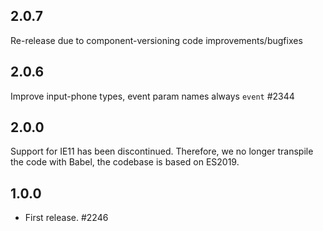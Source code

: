 ## 2.0.7

Re-release due to component-versioning code improvements/bugfixes

## 2.0.6

Improve input-phone types, event param names always `event` #2344

## 2.0.0

Support for IE11 has been discontinued. Therefore, we no longer transpile the code with Babel, the codebase is based on ES2019.

## 1.0.0

- First release. #2246
